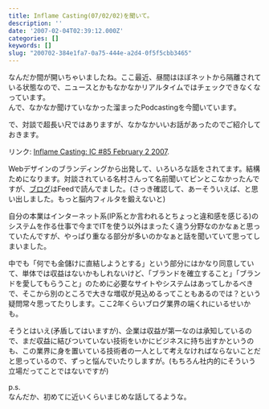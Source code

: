 ```yaml
---
title: Inflame Casting(07/02/02)を聞いて。
description: ''
date: '2007-02-04T02:39:12.000Z'
categories: []
keywords: []
slug: "200702-384e1fa7-0a75-444e-a2d4-0f5f5cbb3465"
---
```

なんだか間が開いちゃいましたね。ここ最近、昼間はほぼネットから隔離されている状態なので、ニュースとかもなかなかリアルタイムではチェックできなくなっています。  
んで、なかなか聞けていなかった溜まったPodcastingを今聞いています。

で、対談で超長い尺ではありますが、なかなかいいお話があったのでご紹介しておきます。

リンク: [Inflame Casting: IC #85 February 2 2007](http://www.yasuhisa.com/inflame/show.php?s=85 "Inflame Casting: IC #85 February 2 2007").

Webデザインのブランディングから出発して、いろいろな話をされてます。結構ためになります。対談されている名村さんって名前聞いてピンとこなかったんですが、[ブログ](http://web-directions.com/)はFeedで読んでました。(さっき確認して、あーそういえば、と思い出しました。もっと脳内フィルタを鍛えないと)

自分の本業はインターネット系(IP系とか言われるとちょっと違和感を感じる)のシステムを作る仕事で今までITを使う以外はまったく違う分野なのかなぁと思っていたんですが、やっぱり重なる部分が多いのかなぁと話を聞いていて思ってしまいました。

中でも「何でも金儲けに直結しようとする」という部分にはかなり同意していて、単体では収益はないかもしれないけど、「ブランドを確立すること」「ブランドを愛してもらうこと」のために必要なサイトやシステムはあってしかるべきで、そこから別のところで大きな増収が見込めるってこともあるのでは？という疑問常々思ってたりします。ここ2年くらいブログ業界の端くれにいるせいかも。

そうとはいえ(矛盾してはいますが)、企業は収益が第一なのは承知しているので、まだ収益に結びついていない技術をいかにビジネスに持ち出すかというのも、この業界に身を置いている技術者の一人として考えなければならないことだと思っているので、ずっと悩んでいたりしますが。(もちろん社内的にそういう立場だってことではないですが)

p.s.  
なんだか、初めてに近いくらいまじめな話してるような。